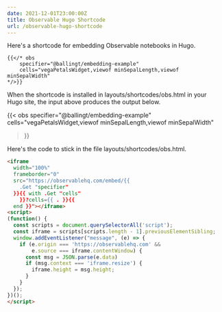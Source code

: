 ```yaml
---
date: 2021-12-01T23:00:00Z
title: Observable Hugo Shortcode
url: /observable-hugo-shortcode
---
```


Here's a shortcode for embedding Observable notebooks in Hugo.

```
{{</* obs
    specifier="@ballingt/embedding-example"
    cells="vegaPetalsWidget,viewof minSepalLength,viewof minSepalWidth"
*/>}}
```
When the shortcode is installed in layouts/shortcodes/obs.html in your Hugo site, the input above produces the output below.

{{< obs
    specifier="@ballingt/embedding-example"
    cells="vegaPetalsWidget,viewof minSepalLength,viewof minSepalWidth"
>}}

Here's the code to stick in the file layouts/shortcodes/obs.html.

```html
<iframe
  width="100%"
  frameborder="0"
  src="https://observablehq.com/embed/{{
    .Get "specifier"
  }}{{ with .Get "cells"
    }}?cells={{ . }}{{
  end }}"></iframe>
<script>
(function() {
  const scripts = document.querySelectorAll('script');
  const iframe = scripts[scripts.length - 1].previousElementSibling;
  window.addEventListener("message", (e) => {
    if (e.origin === 'https://observablehq.com' &&
        e.source === iframe.contentWindow) {
      const msg = JSON.parse(e.data)
      if (msg.context === 'iframe.resize') {
        iframe.height = msg.height;
      }
    }
  });
})();
</script>
```
